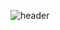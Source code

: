 ![header](https://capsule-render.vercel.app/api?type=waving&color=FFA07A&height=300&section=header&text=Team%20Kukudas&fontSize=90&animation=fadeIn&fontAlignY=38&desc=Kakao%20CloudSchool%20Engineer%20Class&descAlignY=50&descAlign=66)
